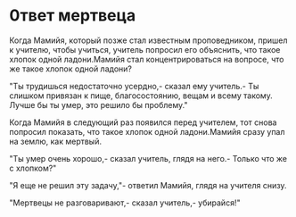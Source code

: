 # 0твет мертвеца

Когда Мамийя, который позже стал известным проповедником, пришел к учителю, чтобы учиться, учитель попросил его объяснить, что такое хлопок одной ладони.Мамийя стал концентрироваться на вопросе, что же такое хлопок одной ладони?

"Ты трудишься недостаточно усердно,- сказал ему учитель.- Ты слишком привязан к пище, благосостоянию, вещам и всему такому. Лучше бы ты умер, это решило бы проблему."

Когда Мамийя в следующий раз появился перед учителем, тот снова попросил показать, что такое хлопок одной ладони.Мамийя сразу упал на землю, как мертвый.

"Ты умер очень хорошо,- сказал учитель, глядя на него.- Только что же с хлопком?"

"Я еще не решил эту задачу,"- ответил Мамийя, глядя на учителя снизу.

"Мертвецы не разговаривают,- сказал учитель,- убирайся!"